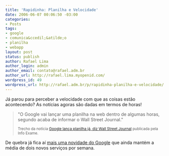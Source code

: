```yaml
---
title: 'Rapidinha: Planilha e Velocidade'
date: 2006-06-07 00:06:50 -03:00
categories:
- Posts
tags:
- google
- comunica&ccedil;&atilde;o
- planilha
- webapp
layout: post
status: publish
author: Rafael Lima
author_login: admin
author_email: contato@rafael.adm.br
author_url: http://rafael.lima.myopenid.com/
wordpress_id: 49
wordpress_url: http://rafael.adm.br/p/rapidinha-planilha-e-velocidade/
---
```


J&aacute; parou para perceber a velocidade com que as coisas est&atilde;o acontecendo? As not&iacute;cias agoras s&atilde;o dadas em termos de horas!
<blockquote><span class="navegacao">"O Google vai lan&ccedil;ar uma planilha na web dentro de algumas horas, segundo acaba de informar o Wall Street Journal."</span>

<small><span class="navegacao">Trecho da not&iacute;cia </span><a title="Ver a mat&eacute;ria (nova janela)" target="_blank" href="http://info.abril.com.br/aberto/infonews/062006/05062006-21.shl">Google lan&ccedil;a planilha j&aacute;, diz Wall Street Journal</a> publicada pela Info Exame.</small></blockquote>
De quebra j&aacute; fica a&iacute; <a target="_blank" title="Visitar o Google Spreadsheet (nova janela)" href="http://spreadsheets.google.com/">mais uma novidade do Google</a> que ainda mant&eacute;m a m&eacute;dia de dois novos servi&ccedil;os por semana.
<blockquote />
